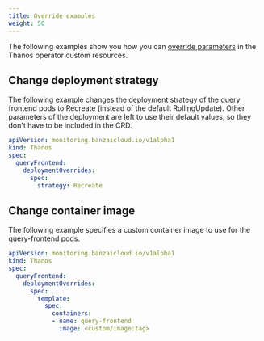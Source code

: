 ```yaml
---
title: Override examples
weight: 50
---
```


The following examples show you how you can [override parameters](../) in the Thanos operator custom resources.

## Change deployment strategy

The following example changes the deployment strategy of the query frontend pods to Recreate (instead of the default RollingUpdate). Other parameters of the deployment are left to use their default values, so they don't have to be included in the CRD.

```yaml
apiVersion: monitoring.banzaicloud.io/v1alpha1
kind: Thanos
spec:
  queryFrontend:
    deploymentOverrides:
      spec:
        strategy: Recreate
```

## Change container image

The following example specifies a custom container image to use for the query-frontend pods.

```yaml
apiVersion: monitoring.banzaicloud.io/v1alpha1
kind: Thanos
spec:
  queryFrontend:
    deploymentOverrides:
      spec:
        template:
          spec:
            containers:
            - name: query-frontend
              image: <custom/image:tag>
```